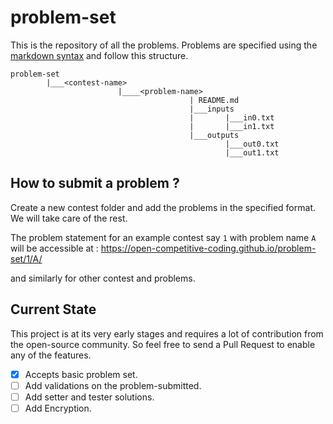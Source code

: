 # problem-set

This is the repository of all the problems. Problems are specified using the [markdown syntax] and follow this structure.
```
problem-set
        |___<contest-name>
                        |____<problem-name>
                                        | README.md
                                        |___inputs
                                        |       |___in0.txt
                                        |       |___in1.txt
                                        |___outputs
                                                |___out0.txt
                                                |___out1.txt
```

## How to submit a problem ?
Create a new contest folder and add the problems in the specified format. We will take care of the rest.

The problem statement for an example contest say `1` with problem name `A` will be accessible at : https://open-competitive-coding.github.io/problem-set/1/A/

and similarly for other contest and problems.

## Current State
This project is at its very early stages and requires a lot of contribution from the open-source community. So feel free to send a Pull Request to enable any of the features.
- [x] Accepts basic problem set.
- [ ] Add validations on the problem-submitted.
- [ ] Add setter and tester solutions.
- [ ] Add Encryption.

[markdown syntax]: https://guides.github.com/features/mastering-markdown/
